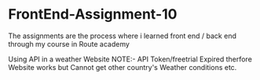# FrontEnd-Assignment-10
The assignments are the process where i learned front end / back end through my course in Route academy

Using API in a weather Website
NOTE:- API Token/freetrial Expired therfore Website works but Cannot get other country's Weather conditions etc.
